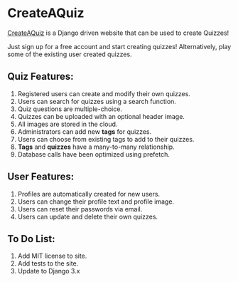 # CreateAQuiz

[CreateAQuiz](http://createaquiz.herokuapp.com) is a Django driven website that can be used to create Quizzes!

Just sign up for a free account and start creating quizzes!
Alternatively, play some of the existing user created quizzes.

## Quiz Features:
<ol>
    <li>Registered users can create and modify their own quizzes.</li>
    <li>Users can search for quizzes using a search function.</li>
    <li>Quiz questions are multiple-choice.</li>
    <li>Quizzes can be uploaded with an optional header image.</li>
    <li>All images are stored in the cloud.</li>
    <li>Administrators can add new <strong>tags</strong> for quizzes.</li>
    <li>Users can choose from existing tags to add to their quizzes.</li>
    <li><strong>Tags</strong> and <strong>quizzes</strong> have a many-to-many relationship.</li>
    <li>Database calls have been optimized using prefetch.</li> 
</ol>

## User Features:
<ol>
    <li>Profiles are automatically created for new users.</li>
    <li>Users can change their profile text and profile image.</li>
    <li>Users can reset their passwords via email.</li>
    <li>Users can update and delete their own quizzes.</li>
</ol>

## To Do List:
<ol>
    <li>Add MIT license to site.</li>
    <li>Add tests to the site.</li>
    <li>Update to Django 3.x</li>
</ol>